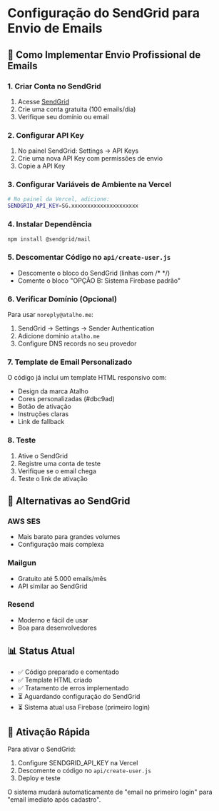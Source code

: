 # Configuração do SendGrid para Envio de Emails

## 📧 Como Implementar Envio Profissional de Emails

### 1. Criar Conta no SendGrid
1. Acesse [SendGrid](https://sendgrid.com)
2. Crie uma conta gratuita (100 emails/dia)
3. Verifique seu domínio ou email

### 2. Configurar API Key
1. No painel SendGrid: Settings → API Keys
2. Crie uma nova API Key com permissões de envio
3. Copie a API Key

### 3. Configurar Variáveis de Ambiente na Vercel
```bash
# No painel da Vercel, adicione:
SENDGRID_API_KEY=SG.xxxxxxxxxxxxxxxxxxxxx
```

### 4. Instalar Dependência
```bash
npm install @sendgrid/mail
```

### 5. Descomentar Código no `api/create-user.js`
- Descomente o bloco do SendGrid (linhas com /* */)
- Comente o bloco "OPÇÃO B: Sistema Firebase padrão"

### 6. Verificar Domínio (Opcional)
Para usar `noreply@atalho.me`:
1. SendGrid → Settings → Sender Authentication
2. Adicione domínio `atalho.me`
3. Configure DNS records no seu provedor

### 7. Template de Email Personalizado
O código já inclui um template HTML responsivo com:
- Design da marca Atalho
- Cores personalizadas (#dbc9ad)
- Botão de ativação
- Instruções claras
- Link de fallback

### 8. Teste
1. Ative o SendGrid
2. Registre uma conta de teste
3. Verifique se o email chega
4. Teste o link de ativação

## 🔄 Alternativas ao SendGrid

### AWS SES
- Mais barato para grandes volumes
- Configuração mais complexa

### Mailgun
- Gratuito até 5.000 emails/mês
- API similar ao SendGrid

### Resend
- Moderno e fácil de usar
- Boa para desenvolvedores

## 📊 Status Atual
- ✅ Código preparado e comentado
- ✅ Template HTML criado
- ✅ Tratamento de erros implementado
- ⏳ Aguardando configuração do SendGrid
- ⏳ Sistema atual usa Firebase (primeiro login)

## 🚀 Ativação Rápida
Para ativar o SendGrid:
1. Configure SENDGRID_API_KEY na Vercel
2. Descomente o código no `api/create-user.js`
3. Deploy e teste

O sistema mudará automaticamente de "email no primeiro login" para "email imediato após cadastro". 
